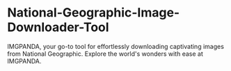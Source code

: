 # National-Geographic-Image-Downloader-Tool
IMGPANDA, your go-to tool for effortlessly downloading captivating images from National Geographic. Explore the world's wonders with ease at IMGPANDA.
